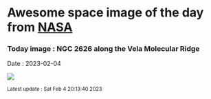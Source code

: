 
# Awesome space image of the day from [NASA](https://api.nasa.gov/)

### Today image : NGC 2626 along the Vela Molecular Ridge
Date : 2023-02-04

![](https://apod.nasa.gov/apod/image/2302/NGC_2626_CDK_700_II_20_Jan_2023_1024.jpg)

<small>Latest update : Sat Feb  4 20:13:40 2023</small>
        